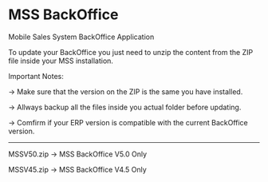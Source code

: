 # MSS BackOffice
Mobile Sales System BackOffice Application

To update your BackOffice you just need to unzip the content from the ZIP file inside your MSS installation.

Important Notes:

-> Make sure that the version on the ZIP is the same you have installed.

-> Allways backup all the files inside you actual folder before updating.

-> Comfirm if your ERP version is compatible with the current BackOffice version.


**************************************************************************

MSSV50.zip -> MSS BackOffice V5.0 Only

MSSV45.zip -> MSS BackOffice V4.5 Only